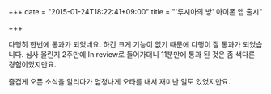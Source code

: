 +++
date = "2015-01-24T18:22:41+09:00"
title = "'루시아의 방' 아이폰 앱 출시"

+++

다행히 한번에 통과가 되었네요. 하긴 크게 기능이 없기 때문에 다행이 잘 통과가 되었습니다. 심사 올린지 2주만에 In review로 들어가더니 11분만에 통과 된 것은 좀 색다른 경험이었지만요. 

즐겁게 오픈 소식을 알리다가 엄청나게 오타를 내서 재미난 일도 있었지만요.